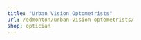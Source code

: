 ```yaml
---
title: "Urban Vision Optometrists"
url: /edmonton/urban-vision-optometrists/
shop: optician
---
```

